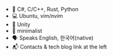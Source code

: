 * 🔡 C#, C/C++, Rust, Python
* 💻 Ubuntu, vim/nvim
* 🧰 Unity
* 🤍 minimalist
* 🗣️ Speaks English, 한국어(native)
* 📬 Contacts & tech blog link at the left
